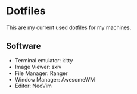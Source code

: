 # Dotfiles

This are my current used dotfiles for my machines.

## Software

- Terminal emulator: kitty
- Image Viewer: sxiv
- File Manager: Ranger
- Window Manager: AwesomeWM
- Editor: NeoVim

